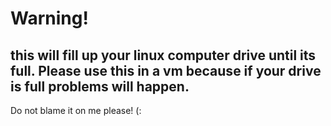 # Warning!
this will fill up your linux computer drive until its full. Please use this in a vm because if your drive is full problems will happen.
------------------------------------------------------------------------------------------------------------------------------------
Do not blame it on me please! (:
